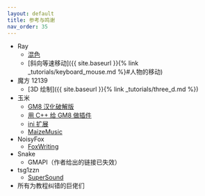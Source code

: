 ```yaml
---
layout: default
title: 参考与鸣谢
nav_order: 35
---
```


* Ray
  * [混色](https://www.heabot.cn/thread-32-1-1.html)
  * [斜向等速移动]({{ site.baseurl }}{% link _tutorials/keyboard_mouse.md %}#人物的移动)
* 魔方 12139
  * [3D 绘制]({{ site.baseurl }}{% link _tutorials/three_d.md %})
* 玉米
  * [GM8 汉化破解版](https://down.magecorn.com/s/gm8)
  * [用 C++ 给 GM8 做插件](https://www.bilibili.com/video/av4062379)
  * [ini 扩展](https://www.magecorn.com/p/248.shtml)
  * [MaizeMusic](https://www.magecorn.com/p/254.shtml)
* NoisyFox
  * [FoxWriting](https://www.noisyfox.io/fox-writing-gamemaker.html)
* Snake
  * GMAPI（作者给出的链接已失效）
* tsg1zzn
  * [SuperSound](http://gmc.yoyogames.com/index.php?showtopic=120034)
* 所有为教程纠错的巨佬们
